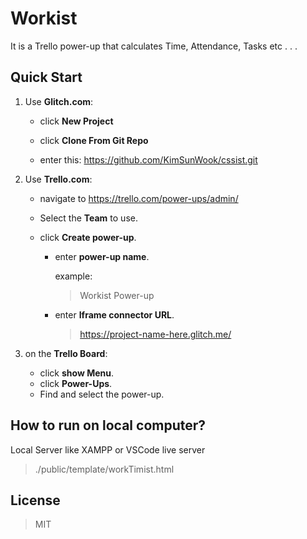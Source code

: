 # Workist #

It is a Trello power-up that calculates Time, Attendance, Tasks etc . . .

## Quick Start

1. Use **Glitch.com**:
    
    * click **New Project**

    * click **Clone From Git Repo**

    * enter this: https://github.com/KimSunWook/cssist.git

1. Use **Trello.com**:
    
    * navigate to https://trello.com/power-ups/admin/
    * Select the **Team** to use.
    * click **Create power-up**.

        * enter **power-up name**.

            example:
            > Workist Power-up
        * enter **Iframe connector URL**.
            > https://project-name-here.glitch.me/

1. on the **Trello Board**:

    * click **show Menu**.
    * click **Power-Ups**.
    * Find and select the power-up.


## How to run on local computer? ##

Local Server like XAMPP or VSCode live server

> ./public/template/workTimist.html

## License
> MIT
